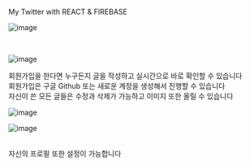 My Twitter with REACT & FIREBASE


![image](https://user-images.githubusercontent.com/105213482/231605305-f869865b-193a-4056-b3ac-ca8202739eb1.png)

<br>

![image](https://user-images.githubusercontent.com/105213482/231604780-abeff88b-eb5d-4bd2-9366-6553ec891fee.png)


회원가입을 한다면 누구든지 글을 작성하고 실시간으로 바로 확인할 수 있습니다<br>
회원가입은 구글 Github 또는 새로운 계정을 생성해서 진행할 수 있습니다<br>
자신이 쓴 모든 글들은 수정과 삭제가 가능하고 이미지 또한 올릴 수 있습니다



![image](https://user-images.githubusercontent.com/105213482/231604960-b701a8fe-7402-4443-8fd2-b4c675ae5c90.png)

![image](https://user-images.githubusercontent.com/105213482/231604999-a2c06835-b795-416f-826b-afa2237dc1f8.png)

<br>
자신의 프로필 또한 설정이 가능합니다
